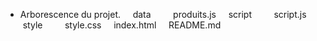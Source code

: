 
* Arborescence du projet.
    data
        produits.js
    script
        script.js
    style
        style.css
    index.html
    README.md
